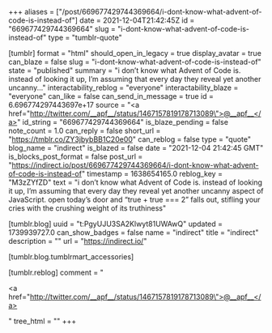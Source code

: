 +++
aliases = ["/post/669677429744369664/i-dont-know-what-advent-of-code-is-instead-of"]
date = 2021-12-04T21:42:45Z
id = "669677429744369664"
slug = "i-dont-know-what-advent-of-code-is-instead-of"
type = "tumblr-quote"

[tumblr]
format = "html"
should_open_in_legacy = true
display_avatar = true
can_blaze = false
slug = "i-dont-know-what-advent-of-code-is-instead-of"
state = "published"
summary = "i don’t know what Advent of Code is. instead of looking it up, I’m assuming that every day they reveal yet another uncanny..."
interactability_reblog = "everyone"
interactability_blaze = "everyone"
can_like = false
can_send_in_message = true
id = 6.696774297443697e+17
source = "<a href=\"http://twitter.com/__apf__/status/1467157819178713089\">@__apf__</a>"
id_string = "669677429744369664"
is_blaze_pending = false
note_count = 1.0
can_reply = false
short_url = "https://tmblr.co/ZY3jbybBB1C20e00"
can_reblog = false
type = "quote"
blog_name = "indirect"
is_blazed = false
date = "2021-12-04 21:42:45 GMT"
is_blocks_post_format = false
post_url = "https://indirect.io/post/669677429744369664/i-dont-know-what-advent-of-code-is-instead-of"
timestamp = 1638654165.0
reblog_key = "M3zZYfZD"
text = "i don&rsquo;t know what Advent of Code is. instead of looking it up, I&rsquo;m assuming that every day they reveal yet another uncanny aspect of JavaScript. open today&rsquo;s door and &ldquo;true + true === 2&rdquo; falls out, stifling your cries with the crushing weight of its truthiness"

[tumblr.blog]
uuid = "t:PgyUJU3SA2Klwyt81UWAwQ"
updated = 1739939727.0
can_show_badges = false
name = "indirect"
title = "indirect"
description = ""
url = "https://indirect.io/"

[tumblr.blog.tumblrmart_accessories]

[tumblr.reblog]
comment = "<p><a href=\"http://twitter.com/__apf__/status/1467157819178713089\">@__apf__</a></p>"
tree_html = ""
+++
